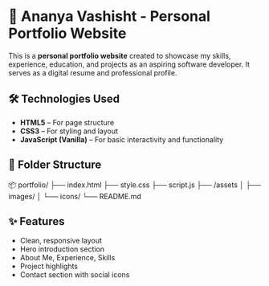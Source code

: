 # 💼 Ananya Vashisht - Personal Portfolio Website

This is a **personal portfolio website** created to showcase my skills, experience, education, and projects as an aspiring software developer. 
It serves as a digital resume and professional profile.

## 🛠️ Technologies Used
- **HTML5** – For page structure  
- **CSS3** – For styling and layout  
- **JavaScript (Vanilla)** – For basic interactivity and functionality

## 📁 Folder Structure
📦 portfolio/
├── index.html
├── style.css
├── script.js
├── /assets
│ ├── images/
│ └── icons/
└── README.md


## ✨ Features
- Clean, responsive layout
- Hero introduction section
- About Me, Experience, Skills
- Project highlights
- Contact section with social icons
